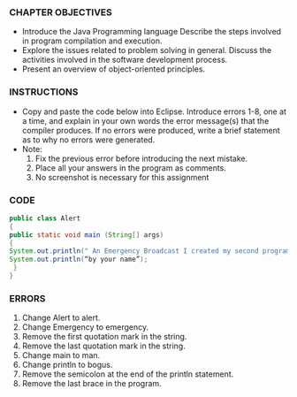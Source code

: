 ### CHAPTER OBJECTIVES

- Introduce the Java Programming language
Describe the steps involved in program compilation and execution.
- Explore the issues related to problem solving in general.
Discuss the activities involved in the software development process.
- Present an overview of object-oriented principles.

### INSTRUCTIONS

- Copy and paste the code below into Eclipse. Introduce errors 1-8, one at a time, and explain in
your own words the error message(s) that the compiler produces. If no errors were produced,
write a brief statement as to why no errors were generated.
- Note:
    1. Fix the previous error before introducing the next mistake.
    2. Place all your answers in the program as comments.
    3. No screenshot is necessary for this assignment

### CODE
```java
public class Alert
{
public static void main (String[] args)
{
System.out.println(" An Emergency Broadcast I created my second program");
System.out.println(“by your name”);
 }
}
```
### ERRORS
1. Change Alert to alert.
2. Change Emergency to emergency.
3. Remove the first quotation mark in the string.
4. Remove the last quotation mark in the string.
5. Change main to man.
6. Change println to bogus.
7. Remove the semicolon at the end of the println statement.
8. Remove the last brace in the program.